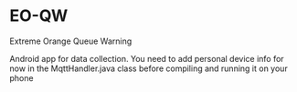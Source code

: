 # EO-QW
Extreme Orange Queue Warning

Android app for data collection. You need to add personal device info for now in the MqttHandler.java class before compiling and running it on your phone
